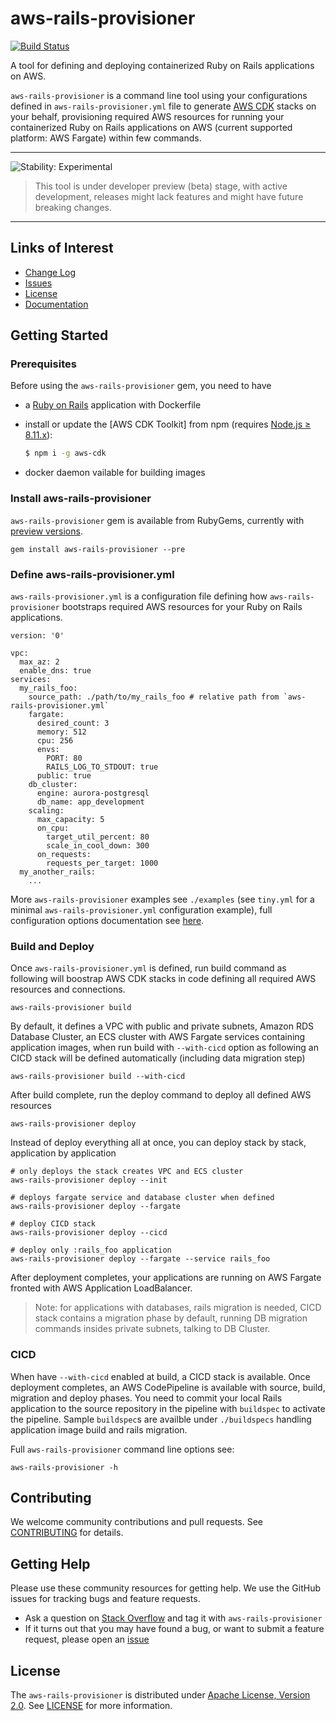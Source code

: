 # aws-rails-provisioner

[![Build Status](https://travis-ci.org/awslabs/aws-rails-provisioner.svg?branch=master)](https://travis-ci.org/awslabs/aws-rails-provisioner)

A tool for defining and deploying containerized Ruby on Rails applications on AWS.

`aws-rails-provisioner` is a command line tool using your configurations defined in `aws-rails-provisioner.yml` file to generate 
[AWS CDK](https://github.com/awslabs/aws-cdk) stacks on your behalf, provisioning required AWS resources
for running your containerized Ruby on Rails applications on AWS (current supported platform: AWS Fargate) within
few commands.

<!--BEGIN STABILITY BANNER-->
---
![Stability: Experimental](https://img.shields.io/badge/stability-Experimental-important.svg?style=for-the-badge)
> This tool is under developer preview (beta) stage, with active development, releases might lack features and might have future breaking changes.
---
<!--END STABILITY BANNER-->

## Links of Interest

* [Change Log](./CHANGELOG.md)
* [Issues](https://github.com/awslabs/aws-rails-provisioner/issues)
* [License](http://aws.amazon.com/apache2.0/)
* [Documentation](https://docs.aws.amazon.com/awsrailsprovisioner/api/)

## Getting Started

### Prerequisites

Before using the `aws-rails-provisioner` gem, you need to have 

* a [Ruby on Rails](https://rubyonrails.org/) application with Dockerfile 
* install or update the [AWS CDK Toolkit] from npm (requires [Node.js ≥ 8.11.x](https://nodejs.org/en/download)):

  ```bash
  $ npm i -g aws-cdk
  ```
* docker daemon vailable for building images

### Install aws-rails-provisioner

`aws-rails-provisioner` gem is available from RubyGems, currently with [preview versions](https://rubygems.org/gems/aws-rails-provisioner).

```
gem install aws-rails-provisioner --pre
```

### Define aws-rails-provisioner.yml

`aws-rails-provisioner.yml` is a configuration file defining how `aws-rails-provisioner` bootstraps required AWS resources
for your Ruby on Rails applications.

```
version: '0'

vpc:
  max_az: 2
  enable_dns: true
services:
  my_rails_foo:
    source_path: ./path/to/my_rails_foo # relative path from `aws-rails-provisioner.yml`
    fargate:
      desired_count: 3
      memory: 512
      cpu: 256
      envs:
        PORT: 80
        RAILS_LOG_TO_STDOUT: true
      public: true
    db_cluster:
      engine: aurora-postgresql
      db_name: app_development
    scaling:
      max_capacity: 5
      on_cpu:
        target_util_percent: 80
        scale_in_cool_down: 300
      on_requests:
        requests_per_target: 1000
  my_another_rails:
    ...
```
More `aws-rails-provisioner` examples see `./examples` (see `tiny.yml` for a minimal `aws-rails-provisioner.yml` configuration example),
full configuration options documentation see [here](https://docs.aws.amazon.com/awsrailsprovisioner/api/).

### Build and Deploy

Once `aws-rails-provisioner.yml` is defined, run build command as following will boostrap AWS CDK stacks in code
defining all required AWS resources and connections.

```
aws-rails-provisioner build
```

By default, it defines a VPC with public and private subnets, Amazon RDS Database Cluster, an ECS cluster with
AWS Fargate services containing application images, when run build with `--with-cicd` option as following
an CICD stack will be defined automatically (including data migration step)

```
aws-rails-provisioner build --with-cicd
```

After build complete, run the deploy command to deploy all defined AWS resources

```
aws-rails-provisioner deploy
```

Instead of deploy everything all at once, you can deploy stack by stack, application by application

```
# only deploys the stack creates VPC and ECS cluster
aws-rails-provisioner deploy --init

# deploys fargate service and database cluster when defined
aws-rails-provisioner deploy --fargate

# deploy CICD stack
aws-rails-provisioner deploy --cicd

# deploy only :rails_foo application
aws-rails-provisioner deploy --fargate --service rails_foo
```

After deployment completes, your applications are running on AWS Fargate fronted with AWS Application
LoadBalancer.

> Note: for applications with databases, rails migration is needed, CICD stack contains a migration phase
by default, running DB migration commands insides private subnets, talking to DB Cluster.

### CICD

When have `--with-cicd` enabled at build, a CICD stack is available. Once deployment completes, an AWS
CodePipeline is available with source, build, migration and deploy phases. You need to commit
your local Rails application to the source repository in the pipeline with `buildspec` to activate the pipeline.
Sample `buildspec`s are availble under `./buildspecs` handling application image build and rails migration.

Full `aws-rails-provisioner` command line options see:

```
aws-rails-provisioner -h
```

## Contributing

We welcome community contributions and pull requests. See [CONTRIBUTING](./CONTRIBUTING.md) for details.

## Getting Help

Please use these community resources for getting help. We use the GitHub issues
for tracking bugs and feature requests.

* Ask a question on [Stack Overflow](https://stackoverflow.com/questions/tagged/aws-rails-provisioner)
    and tag it with `aws-rails-provisioner`
* If it turns out that you may have found a bug, or want to submit a feature request, please open an [issue](https://github.com/awslabs/aws-cdk/issues/new)

## License

The `aws-rails-provisioner` is distributed under [Apache License, Version 2.0](https://www.apache.org/licenses/LICENSE-2.0).
See [LICENSE](./LICENSE.txt) for more information.
